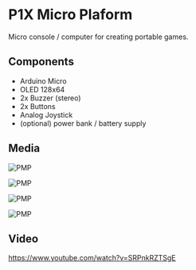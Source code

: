 # P1X Micro Plaform

Micro console / computer for creating portable games.

## Components

- Arduino Micro
- OLED 128x64
- 2x Buzzer (stereo)
- 2x Buttons
- Analog Joystick
- (optional) power bank / battery supply

## Media

![PMP](https://i.imgur.com/zxohnzy.jpg)

![PMP](https://i.imgur.com/FadxxjV.jpg)

![PMP](https://i.imgur.com/BLwpvBo.jpg)

![PMP](https://i.imgur.com/bweIeRk.jpg)

## Video

https://www.youtube.com/watch?v=SRPnkRZTSgE
